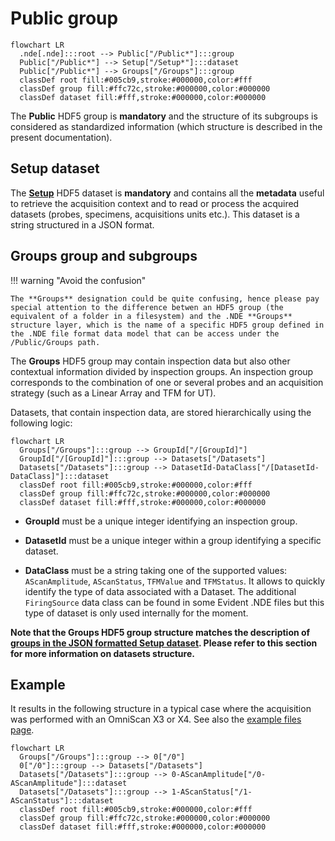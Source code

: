 # **Public** group

``` mermaid
flowchart LR
  .nde[.nde]:::root --> Public["/Public*"]:::group
  Public["/Public*"] --> Setup["/Setup*"]:::dataset
  Public["/Public*"] --> Groups["/Groups"]:::group
  classDef root fill:#005cb9,stroke:#000000,color:#fff
  classDef group fill:#ffc72c,stroke:#000000,color:#000000
  classDef dataset fill:#fff,stroke:#000000,color:#000000
```

The **Public** HDF5 group is **mandatory** and the structure of its subgroups is considered as standardized information (which structure is described in the present documentation).

## **Setup** dataset 

The [**Setup**](../json-metadata/setup/index.md) HDF5 dataset is **mandatory** and contains all the **metadata** useful to retrieve the acquisition context and to read or process the acquired datasets (probes, specimens, acquisitions units etc.). This dataset is a string structured in a JSON format. 

## **Groups** group and subgroups

!!! warning "Avoid the confusion"

    The **Groups** designation could be quite confusing, hence please pay special attention to the difference betwen an HDF5 group (the equivalent of a folder in a filesystem) and the .NDE **Groups** structure layer, which is the name of a specific HDF5 group defined in the .NDE file format data model that can be access under the /Public/Groups path.

The **Groups** HDF5 group may contain inspection data but also other contextual information divided by inspection groups. An inspection group corresponds to the combination of one or several probes and an acquisition strategy (such as a Linear Array and TFM for UT). 

Datasets, that contain inspection data, are stored hierarchically using the following logic:

``` mermaid
flowchart LR
  Groups["/Groups"]:::group --> GroupId["/[GroupId]"]
  GroupId["/[GroupId]"]:::group --> Datasets["/Datasets"]
  Datasets["/Datasets"]:::group --> DatasetId-DataClass["/[DatasetId-DataClass]"]:::dataset
  classDef root fill:#005cb9,stroke:#000000,color:#fff
  classDef group fill:#ffc72c,stroke:#000000,color:#000000
  classDef dataset fill:#fff,stroke:#000000,color:#000000
```

- **GroupId** must be a unique integer identifying an inspection group.

- **DatasetId** must be a unique integer within a group identifying a specific dataset. 

- **DataClass** must be a string taking one of the supported values: `AScanAmplitude`, `AScanStatus`, `TFMValue` and `TFMStatus`. It allows to quickly identify the type of data associated with a Dataset. The additional `FiringSource` data class can be found in some Evident .NDE files but this type of dataset is only used internally for the moment.

**Note that the Groups HDF5 group structure matches the description of [groups in the JSON formatted Setup dataset](../json-metadata/setup/data-model/groups/index.md). Please refer to this section for more information on datasets structure.**

## Example 

It results in the following structure in a typical case where the acquisition was performed with an OmniScan X3 or X4. See also the [example files page](../examples/example-files/index.md).

``` mermaid
flowchart LR
  Groups["/Groups"]:::group --> 0["/0"]
  0["/0"]:::group --> Datasets["/Datasets"]
  Datasets["/Datasets"]:::group --> 0-AScanAmplitude["/0-AScanAmplitude"]:::dataset
  Datasets["/Datasets"]:::group --> 1-AScanStatus["/1-AScanStatus"]:::dataset
  classDef root fill:#005cb9,stroke:#000000,color:#fff
  classDef group fill:#ffc72c,stroke:#000000,color:#000000
  classDef dataset fill:#fff,stroke:#000000,color:#000000
```

